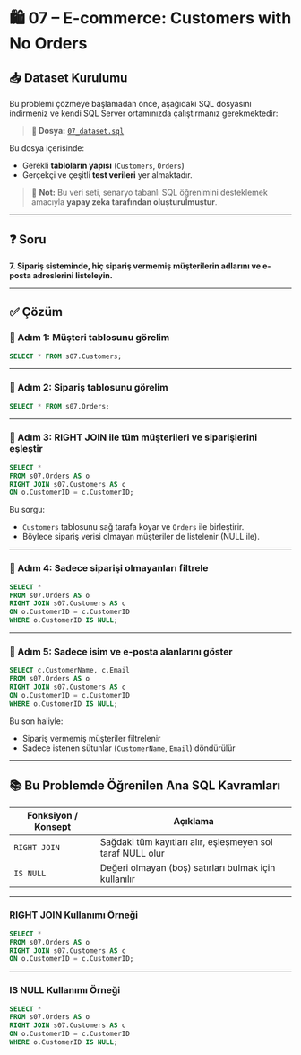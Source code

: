 
# 🛍️ 07 – E-commerce: Customers with No Orders

## 📥 Dataset Kurulumu

Bu problemi çözmeye başlamadan önce, aşağıdaki SQL dosyasını indirmeniz ve kendi SQL Server ortamınızda çalıştırmanız gerekmektedir:

> **🎯 Dosya:** [`07_dataset.sql`](./07_dataset.sql)

Bu dosya içerisinde:
- Gerekli **tabloların yapısı** (`Customers`, `Orders`)
- Gerçekçi ve çeşitli **test verileri**
yer almaktadır.

> 🧠 **Not:** Bu veri seti, senaryo tabanlı SQL öğrenimini desteklemek amacıyla **yapay zeka tarafından oluşturulmuştur**.

---

## ❓ Soru

**7. Sipariş sisteminde, hiç sipariş vermemiş müşterilerin adlarını ve e-posta adreslerini listeleyin.**

---

## ✅ Çözüm

### 🧩 Adım 1: Müşteri tablosunu görelim

```sql
SELECT * FROM s07.Customers;
```

---

### 🧩 Adım 2: Sipariş tablosunu görelim

```sql
SELECT * FROM s07.Orders;
```

---

### 🧩 Adım 3: RIGHT JOIN ile tüm müşterileri ve siparişlerini eşleştir

```sql
SELECT * 
FROM s07.Orders AS o
RIGHT JOIN s07.Customers AS c
ON o.CustomerID = c.CustomerID;
```

Bu sorgu:
- `Customers` tablosunu sağ tarafa koyar ve `Orders` ile birleştirir.
- Böylece sipariş verisi olmayan müşteriler de listelenir (NULL ile).

---

### 🧩 Adım 4: Sadece siparişi olmayanları filtrele

```sql
SELECT * 
FROM s07.Orders AS o
RIGHT JOIN s07.Customers AS c
ON o.CustomerID = c.CustomerID
WHERE o.CustomerID IS NULL;
```

---

### 🧩 Adım 5: Sadece isim ve e-posta alanlarını göster

```sql
SELECT c.CustomerName, c.Email
FROM s07.Orders AS o
RIGHT JOIN s07.Customers AS c
ON o.CustomerID = c.CustomerID
WHERE o.CustomerID IS NULL;
```

Bu son haliyle:
- Sipariş vermemiş müşteriler filtrelenir
- Sadece istenen sütunlar (`CustomerName`, `Email`) döndürülür

---

## 📚 Bu Problemde Öğrenilen Ana SQL Kavramları

| Fonksiyon / Konsept | Açıklama |
|---------------------|----------|
| `RIGHT JOIN`        | Sağdaki tüm kayıtları alır, eşleşmeyen sol taraf NULL olur |
| `IS NULL`           | Değeri olmayan (boş) satırları bulmak için kullanılır |

---

### RIGHT JOIN Kullanımı Örneği

```sql
SELECT *
FROM s07.Orders AS o
RIGHT JOIN s07.Customers AS c
ON o.CustomerID = c.CustomerID;
```

---

### IS NULL Kullanımı Örneği

```sql
SELECT *
FROM s07.Orders AS o
RIGHT JOIN s07.Customers AS c
ON o.CustomerID = c.CustomerID
WHERE o.CustomerID IS NULL;
```

